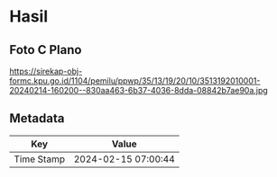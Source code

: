 # Hasil

## Foto C Plano

https://sirekap-obj-formc.kpu.go.id/1104/pemilu/ppwp/35/13/19/20/10/3513192010001-20240214-160200--830aa463-6b37-4036-8dda-08842b7ae90a.jpg


## Metadata

| Key        | Value               |
| ---------- | ------------------- |
| Time Stamp | 2024-02-15 07:00:44 |



